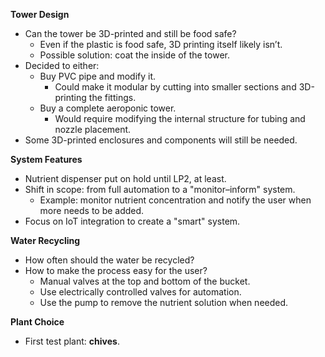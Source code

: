 **Tower Design**
- Can the tower be 3D-printed and still be food safe?
    - Even if the plastic is food safe, 3D printing itself likely isn’t.
    - Possible solution: coat the inside of the tower.
- Decided to either:
    - Buy PVC pipe and modify it.
        - Could make it modular by cutting into smaller sections and 3D-printing the fittings.
    - Buy a complete aeroponic tower.
        - Would require modifying the internal structure for tubing and nozzle placement.
- Some 3D-printed enclosures and components will still be needed.

**System Features**
- Nutrient dispenser put on hold until LP2, at least.
- Shift in scope: from full automation to a "monitor–inform" system.
    - Example: monitor nutrient concentration and notify the user when more needs to be added.
- Focus on IoT integration to create a "smart" system.

**Water Recycling**
- How often should the water be recycled?
- How to make the process easy for the user?
	- Manual valves at the top and bottom of the bucket.
	- Use electrically controlled valves for automation.
	- Use the pump to remove the nutrient solution when needed.

**Plant Choice**
- First test plant: **chives**.
